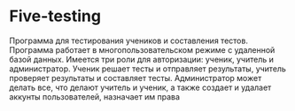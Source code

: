 # Five-testing
Программа для тестирования учеников и составления тестов.
Программа работает в многопользовательском режиме с удаленной базой данных.
Имеется три роли для авторизации: ученик, учитель и администратор. Ученик решает тесты и отправляет результаты, учитель проверяет результаты и составляет тесты. Администратор может делать все, что делают учитель и ученик, а также создает и удалает аккунты пользователей, назначает им права
